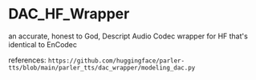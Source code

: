 # DAC_HF_Wrapper
an accurate, honest to God, Descript Audio Codec wrapper for HF that's identical to EnCodec


references:
```https://github.com/huggingface/parler-tts/blob/main/parler_tts/dac_wrapper/modeling_dac.py```
